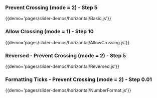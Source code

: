 ### Prevent Crossing (mode = 2) - Step 5 
{{demo='pages/slider-demos/horizontal/Basic.js'}}

### Allow Crossing (mode = 1) - Step 10
{{demo='pages/slider-demos/horizontal/AllowCrossing.js'}}

### Reversed - Prevent Crossing (mode = 2) - Step 5 
{{demo='pages/slider-demos/horizontal/Reversed.js'}}

### Formatting Ticks - Prevent Crossing (mode = 2) - Step 0.01
{{demo='pages/slider-demos/horizontal/NumberFormat.js'}}
